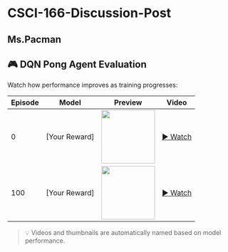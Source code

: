 # CSCI-166-Discussion-Post

## Ms.Pacman

## 🎮 DQN Pong Agent Evaluation

Watch how performance improves as training progresses:

| Episode | Model | Preview | Video |
|---------|--------|---------|--------|
| 0       | [Your Reward]  | <img src="docs/thumb_0.png" width="120"/> | <a href="(https://drive.google.com/file/d/1ZNrJljECoJ-sCTeu2gH0ATpwwrsA215C/view?usp=sharing)" target="_blank">▶ Watch</a> |
| 100     | [Your Reward]  | <img src="docs/thumb_100.png" width="120"/> | <a href="(https://drive.google.com/file/d/1ZNrJljECoJ-sCTeu2gH0ATpwwrsA215C/view?usp=sharing)" target="_blank">▶ Watch</a> |


> 💡 Videos and thumbnails are automatically named based on model performance.
